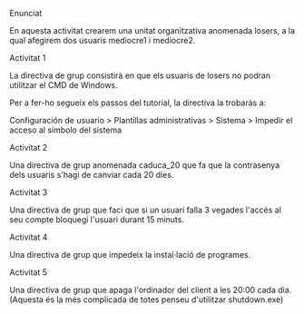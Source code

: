 Enunciat

En aquesta activitat crearem una unitat organitzativa anomenada losers, a la qual afegirem dos usuaris mediocre1 i mediocre2.

Activitat 1

La directiva de grup consistirà en que els usuaris de losers no podran utilitzar el CMD de Windows.

Per a fer-ho segueix els passos del tutorial, la directiva la trobaràs a:

Configuración de usuario > Plantillas administrativas > Sistema > Impedir el acceso al símbolo del sistema

Activitat 2

Una directiva de grup anomenada caduca_20 que fa que la contrasenya dels usuaris s'hagi de canviar cada 20 dies.

Activitat 3

Una directiva de grup que faci que si un usuari falla 3 vegades l'accés al seu compte bloquegi l'usuari durant 15 minuts.

Activitat 4

Una directiva de grup que impedeix la instal·lació de programes.

Activitat 5

Una directiva de grup que apaga l'ordinador del client a les 20:00 cada dia. (Aquesta és la més complicada de totes penseu d'utilitzar shutdown.exe)
